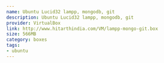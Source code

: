 ```yaml
---
name: Ubuntu Lucid32 lampp, mongodb, git
description: Ubuntu Lucid32 lampp, mongodb, git
provider: VirtualBox
link: http://www.hitarthindia.com/VM/lampp-mongo-git.box
size: 566MB
category: boxes
tags:
- ubuntu
---
```

